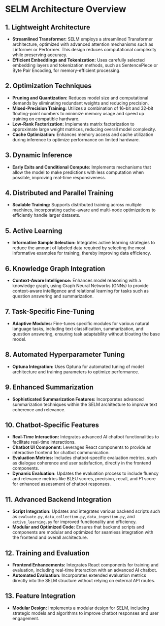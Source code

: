 # SELM Architecture Overview

## 1. Lightweight Architecture
- **Streamlined Transformer:** SELM employs a streamlined Transformer architecture, optimized with advanced attention mechanisms such as Linformer or Performer. This design reduces computational complexity while preserving accuracy.
- **Efficient Embeddings and Tokenization:** Uses carefully selected embedding layers and tokenization methods, such as SentencePiece or Byte Pair Encoding, for memory-efficient processing.

## 2. Optimization Techniques
- **Pruning and Quantization:** Reduces model size and computational demands by eliminating redundant weights and reducing precision.
- **Mixed-Precision Training:** Utilizes a combination of 16-bit and 32-bit floating-point numbers to minimize memory usage and speed up training on compatible hardware.
- **Low-Rank Factorization:** Implements matrix factorization to approximate large weight matrices, reducing overall model complexity.
- **Cache Optimization:** Enhances memory access and cache utilization during inference to optimize performance on limited hardware.

## 3. Dynamic Inference
- **Early Exits and Conditional Compute:** Implements mechanisms that allow the model to make predictions with less computation when possible, improving real-time responsiveness.

## 4. Distributed and Parallel Training
- **Scalable Training:** Supports distributed training across multiple machines, incorporating cache-aware and multi-node optimizations to efficiently handle larger datasets.

## 5. Active Learning
- **Informative Sample Selection:** Integrates active learning strategies to reduce the amount of labeled data required by selecting the most informative examples for training, thereby improving data efficiency.

## 6. Knowledge Graph Integration
- **Context-Aware Intelligence:** Enhances model reasoning with a knowledge graph, using Graph Neural Networks (GNNs) to provide context-aware intelligence and relational learning for tasks such as question answering and summarization.

## 7. Task-Specific Fine-Tuning
- **Adaptive Modules:** Fine-tunes specific modules for various natural language tasks, including text classification, summarization, and question answering, ensuring task adaptability without bloating the base model.

## 8. Automated Hyperparameter Tuning
- **Optuna Integration:** Uses Optuna for automated tuning of model architecture and training parameters to optimize performance.

## 9. Enhanced Summarization
- **Sophisticated Summarization Features:** Incorporates advanced summarization techniques within the SELM architecture to improve text coherence and relevance.

## 10. Chatbot-Specific Features
- **Real-Time Interaction:** Integrates advanced AI chatbot functionalities to facilitate real-time interactions.
- **Chatbot UI Component:** Leverages React components to provide an interactive frontend for chatbot communication.
- **Evaluation Metrics:** Includes chatbot-specific evaluation metrics, such as dialogue coherence and user satisfaction, directly in the frontend components.
- **Dynamic Evaluation:** Updates the evaluation process to include fluency and relevance metrics like BLEU scores, precision, recall, and F1 score for enhanced assessment of chatbot responses.

## 11. Advanced Backend Integration
- **Script Integration:** Updates and integrates various backend scripts such as `evaluate.py`, `data_collection.py`, `data_ingestion.py`, and `active_learning.py` for improved functionality and efficiency.
- **Modular and Optimized Code:** Ensures that backend scripts and components are modular and optimized for seamless integration with the frontend and overall architecture.

## 12. Training and Evaluation
- **Frontend Enhancements:** Integrates React components for training and evaluation, including real-time interaction with an advanced AI chatbot.
- **Automated Evaluation:** Incorporates extended evaluation metrics directly into the SELM structure without relying on external API routes.

## 13. Feature Integration
- **Modular Design:** Implements a modular design for SELM, including strategic models and algorithms to improve chatbot responses and user engagement.
